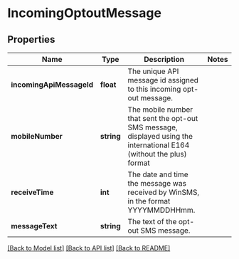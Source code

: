 # IncomingOptoutMessage

## Properties
Name | Type | Description | Notes
------------ | ------------- | ------------- | -------------
**incomingApiMessageId** | **float** | The unique API message id assigned to this incoming opt-out message. | 
**mobileNumber** | **string** | The mobile number that sent the opt-out SMS message, displayed using the international E164 (without the plus) format | 
**receiveTime** | **int** | The date and time the message was received by WinSMS, in the format YYYYMMDDHHmm. | 
**messageText** | **string** | The text of the opt-out SMS message. | 

[[Back to Model list]](../README.md#documentation-for-models) [[Back to API list]](../README.md#documentation-for-api-endpoints) [[Back to README]](../README.md)


